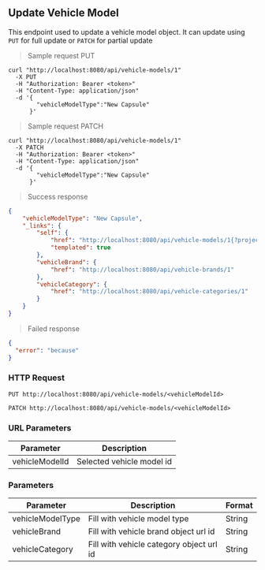 ## Update Vehicle Model

This endpoint used to update a vehicle model object. It can update using <code>PUT</code> for full update or <code>PATCH</code> for partial update

> Sample request PUT

```shell
curl "http://localhost:8080/api/vehicle-models/1"
  -X PUT
  -H "Authorization: Bearer <token>"
  -H "Content-Type: application/json"
  -d '{
        "vehicleModelType":"New Capsule"
      }'
```

> Sample request PATCH

```shell
curl "http://localhost:8080/api/vehicle-models/1"
  -X PATCH
  -H "Authorization: Bearer <token>"
  -H "Content-Type: application/json"
  -d '{
        "vehicleModelType":"New Capsule"
      }'
```

> Success response

```json
{
    "vehicleModelType": "New Capsule",
    "_links": {
        "self": {
            "href": "http://localhost:8080/api/vehicle-models/1{?projection}",
            "templated": true
        },
        "vehicleBrand": {
            "href": "http://localhost:8080/api/vehicle-brands/1"
        },
        "vehicleCategory": {
            "href": "http://localhost:8080/api/vehicle-categories/1"
        }
    }
}
```

> Failed response

```json
{
  "error": "because"
}
```

### HTTP Request

`PUT http://localhost:8080/api/vehicle-models/<vehicleModelId>`

`PATCH http://localhost:8080/api/vehicle-models/<vehicleModelId>`

### URL Parameters

Parameter | Description
--------- | -----------
vehicleModelId | Selected vehicle model id

### Parameters

Parameter | Description | Format 
--------- | ----------- | ------ 
vehicleModelType | Fill with vehicle model type | String
vehicleBrand | Fill with vehicle brand object url id | String
vehicleCategory | Fill with vehicle category object url id | String